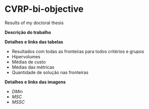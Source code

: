 # CVRP-bi-objective
Results of my doctoral thesis

**Descrição do trabalho**

**Detalhes e links das tabelas**

- Resultados com todas as fronteiras para todos critérios e grupos
- Hipervolumes
- Médias de custo
- Médias das métricas
- Quantidade de solução nas fronteiras

**Detalhes e links das imagens**

- *DMin*
- *MSC*
- *MSSC*
